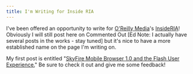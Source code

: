 ```yaml
---
title: I'm Writing for Inside RIA
---
```


I've been offered an opportunity to write for [O'Reilly Media][1]'s [InsideRIA][2]! Obviously I will still post here on Commented Out [Ed Note: I actually have several posts in the works - stay tuned] but it's nice to have a more established name on the page I'm writing on.

My first post is entitled "[SkyFire Mobile Browser 1.0 and the Flash User Experience.][3]" Be sure to check it out and give me some feedback!

[1]: http://oreilly.com/ (O'Reilly Media)
[2]: http://insideria.com/index.htm (InsideRIA - Home Page)
[3]: http://www.insideria.com/2009/06/ux-discussion-skyfire-mobile-b.html (InsideRIA - My first post)
